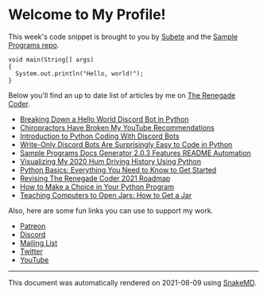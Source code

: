 # Welcome to My Profile!

This week's code snippet is brought to you by [Subete](https://subete.therenegadecoder.com/en/latest/) and the [Sample Programs repo](https://sample-programs.therenegadecoder.com/).

```Nice
void main(String[] args)
{
  System.out.println("Hello, world!");
}
```

Below you'll find an up to date list of articles by me on [The Renegade Coder](https://therenegadecoder.com).

- [Breaking Down a Hello World Discord Bot in Python](https://therenegadecoder.com/code/breaking-down-a-hello-world-discord-bot-in-python/)
- [Chiropractors Have Broken My YouTube Recommendations](https://therenegadecoder.com/blog/chiropractors-have-broken-my-youtube-recommendations/)
- [Introduction to Python Coding With Discord Bots](https://therenegadecoder.com/code/introduction-to-python-coding-with-discord-bots/)
- [Write-Only Discord Bots Are Surprisingly Easy to Code in Python](https://therenegadecoder.com/code/write-only-discord-bots-are-surprisingly-easy-to-code-in-python/)
- [Sample Programs Docs Generator 2.0.3 Features README Automation](https://therenegadecoder.com/meta/sample-programs-docs-generator-2-0-3-features-readme-automation/)
- [Visualizing My 2020 Hum Driving History Using Python](https://therenegadecoder.com/code/visualizing-my-2020-hum-driving-history-using-python/)
- [Python Basics: Everything You Need to Know to Get Started](https://therenegadecoder.com/code/python-basics-everything-you-need-to-know-to-get-started/)
- [Revising The Renegade Coder 2021 Roadmap](https://therenegadecoder.com/meta/revising-the-renegade-coder-2021-roadmap/)
- [How to Make a Choice in Your Python Program](https://therenegadecoder.com/code/how-to-make-a-choice-in-your-python-program/)
- [Teaching Computers to Open Jars: How to Get a Jar](https://therenegadecoder.com/blog/teaching-computers-to-open-jars-how-to-get-a-jar/)

Also, here are some fun links you can use to support my work.

- [Patreon](https://www.patreon.com/TheRenegadeCoder)
- [Discord](https://discord.gg/Jhmtj7Z)
- [Mailing List](https://newsletter.therenegadecoder.com/)
- [Twitter](https://twitter.com/RenegadeCoder94)
- [YouTube](https://www.youtube.com/channel/UCpyoVwOqYRlSAEUPEn7P9hw)

---

This document was automatically rendered on 2021-08-09 using [SnakeMD](https://snakemd.therenegadecoder.com).